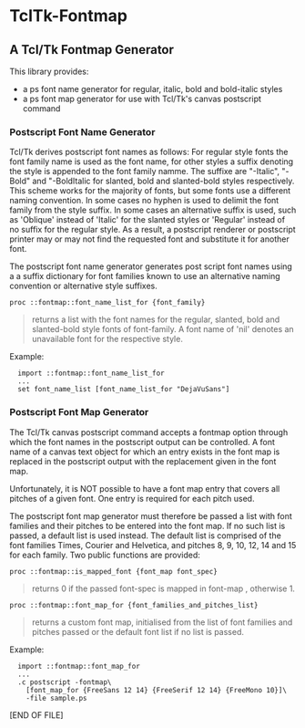 # TclTk-Fontmap

## A Tcl/Tk Fontmap Generator

This library provides:
- a ps font name generator for regular, italic, bold and bold-italic styles
- a ps font map generator for use with Tcl/Tk's canvas postscript command

### Postscript Font Name Generator

Tcl/Tk  derives  postscript font names  as follows:  For regular style fonts
the  font family name  is used as the  font name,  for other styles a suffix
denoting the style  is appended  to the  font family namme.  The suffixe are
"-Italic",  "-Bold"  and "-BoldItalic  for  slanted,  bold  and slanted-bold
styles respectively.  This scheme works for the majority of fonts,  but some
fonts use a different naming convention.  In some cases no hyphen is used to
delimit the font family from the style suffix.  In some cases an alternative
suffix is used, such as 'Oblique' instead of 'Italic' for the slanted styles
or  'Regular' instead of  no suffix  for the  regular style.  As a result, a
postscript renderer or postscript printer  may or may not find the requested
font and substitute it for another font.

The postscript font name generator  generates post script font names using a
a  suffix dictionary  for  font families known  to use an alternative naming
convention or alternative style suffixes.

`proc ::fontmap::font_name_list_for {font_family}`

> returns a list with the font names for the regular, slanted, bold and
> slanted-bold style fonts of font-family.  A font name of 'nil' denotes
> an unavailable font for the respective style.

 Example:
```
  import ::fontmap::font_name_list_for
  ...
  set font_name_list [font_name_list_for "DejaVuSans"]
```

### Postscript Font Map Generator

The Tcl/Tk canvas postscript command  accepts a fontmap option through which
the font names in the postscript output can be controlled.  A font name of a
canvas text object for which an entry exists in the font map  is replaced in
the postscript output with the replacement given in the font map.

Unfortunately, it is  NOT possible  to have a font map entry that covers all
pitches of a given font.  One entry is required for each pitch used.

The postscript font map generator  must therefore be passed a list with font
families and their pitches to be entered into the font map.  If no such list
is passed, a default list is used instead.  The default list is comprised of
the font families Times, Courier and Helvetica, and pitches 8, 9, 10, 12, 14
and 15 for each family.  Two public functions are provided:

`proc ::fontmap::is_mapped_font {font_map font_spec}`

> returns 0 if the passed font-spec is mapped in font-map , otherwise 1.

`proc ::fontmap::font_map_for {font_families_and_pitches_list}`

> returns a custom font map, initialised from the list of font families
> and pitches passed or the default font list if no list is passed.

 Example:
```
  import ::fontmap::font_map_for
  ...
  .c postscript -fontmap\
    [font_map_for {FreeSans 12 14} {FreeSerif 12 14} {FreeMono 10}]\
    -file sample.ps
```

\[END OF FILE\]
